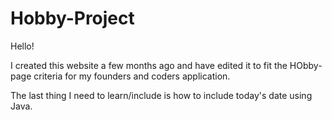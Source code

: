 # Hobby-Project

Hello!

I created this website a few months ago and have edited it to fit the HObby-page criteria for my founders and coders application.

The last thing I need to learn/include is how to include today's date using Java.
